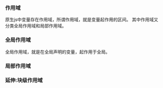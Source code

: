 ### 作用域
原生js中变量存在作用域，所谓作用域，就是变量起作用的区间。
其中作用域又分类全局作用域和局部作用域。
### 全局作用域
全局作用域，就是在全局声明的变量，起作用于全局。
### 局部作用域
### 延伸:块级作用域